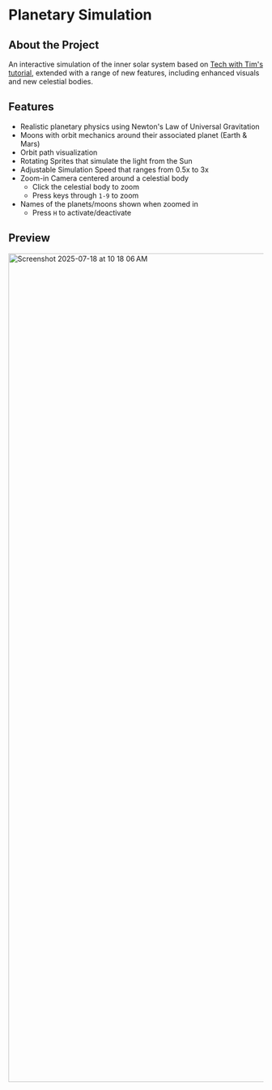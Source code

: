 # Planetary Simulation

## About the Project
An interactive simulation of the inner solar system based on [Tech with Tim's tutorial](https://youtu.be/WTLPmUHTPqo?si=HZWzYnVGoaiFFwDX), extended with a range of new features, including enhanced visuals and new celestial bodies.



## Features
- Realistic planetary physics using Newton's Law of Universal Gravitation
- Moons with orbit mechanics around their associated planet (Earth & Mars)
- Orbit path visualization
- Rotating Sprites that simulate the light from the Sun
- Adjustable Simulation Speed that ranges from 0.5x to 3x
- Zoom-in Camera centered around a celestial body
    - Click the celestial body to zoom
    - Press keys through `1-9` to zoom
- Names of the planets/moons shown when zoomed in 
    - Press `H` to activate/deactivate



## Preview 
<img align="center" width="800" height="1636" alt="Screenshot 2025-07-18 at 10 18 06 AM" src="https://github.com/user-attachments/assets/63e861bd-d518-48d7-b8c5-08a7fe0e2f26" />